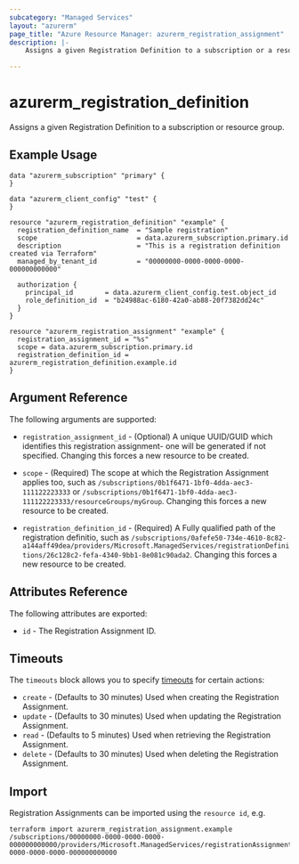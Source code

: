 ```yaml
---
subcategory: "Managed Services"
layout: "azurerm"
page_title: "Azure Resource Manager: azurerm_registration_assignment"
description: |-
    Assigns a given Registration Definition to a subscription or a resource group.

---
```


# azurerm_registration_definition

Assigns a given Registration Definition to a subscription or resource group.

## Example Usage

```hcl
data "azurerm_subscription" "primary" {
}

data "azurerm_client_config" "test" {
}

resource "azurerm_registration_definition" "example" {
  registration_definition_name  = "Sample registration"
  scope                         = data.azurerm_subscription.primary.id
  description                   = "This is a registration definition created via Terraform"
  managed_by_tenant_id          = "00000000-0000-0000-0000-000000000000"

  authorization {
    principal_id        = data.azurerm_client_config.test.object_id
    role_definition_id  = "b24988ac-6180-42a0-ab88-20f7382dd24c"
  }
}

resource "azurerm_registration_assignment" "example" {
  registration_assignment_id = "%s"
  scope = data.azurerm_subscription.primary.id
  registration_definition_id = azurerm_registration_definition.example.id
}
```

## Argument Reference

The following arguments are supported:

* `registration_assignment_id` - (Optional) A unique UUID/GUID which identifies this registration assignment- one will be generated if not specified. Changing this forces a new resource to be created.

* `scope` - (Required) The scope at which the Registration Assignment applies too, such as `/subscriptions/0b1f6471-1bf0-4dda-aec3-111122223333` or `/subscriptions/0b1f6471-1bf0-4dda-aec3-111122223333/resourceGroups/myGroup`. Changing this forces a new resource to be created.

* `registration_definition_id` - (Required) A Fully qualified path of the registration definitio, such as `/subscriptions/0afefe50-734e-4610-8c82-a144aff49dea/providers/Microsoft.ManagedServices/registrationDefinitions/26c128c2-fefa-4340-9bb1-8e081c90ada2`. Changing this forces a new resource to be created.

## Attributes Reference

The following attributes are exported:

* `id` - The Registration Assignment ID.

## Timeouts

The `timeouts` block allows you to specify [timeouts](https://www.terraform.io/docs/configuration/resources.html#timeouts) for certain actions:

* `create` - (Defaults to 30 minutes) Used when creating the Registration Assignment.
* `update` - (Defaults to 30 minutes) Used when updating the Registration Assignment.
* `read` - (Defaults to 5 minutes) Used when retrieving the Registration Assignment.
* `delete` - (Defaults to 30 minutes) Used when deleting the Registration Assignment.

## Import

Registration Assignments can be imported using the `resource id`, e.g.

```shell
terraform import azurerm_registration_assignment.example /subscriptions/00000000-0000-0000-0000-000000000000/providers/Microsoft.ManagedServices/registrationAssignments/00000000-0000-0000-0000-000000000000
```
